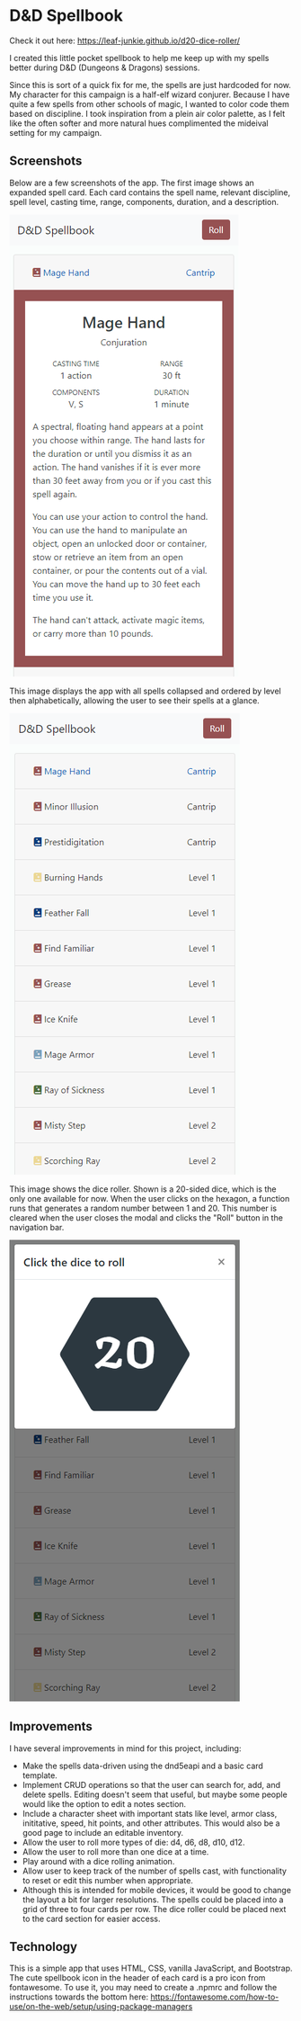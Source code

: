 # D&D Spellbook

Check it out here: https://leaf-junkie.github.io/d20-dice-roller/

I created this little pocket spellbook to help me keep up with my spells better during D&D (Dungeons & Dragons) sessions. 

Since this is sort of a quick fix for me, the spells are just hardcoded for now. My character for this campaign is a half-elf wizard conjurer. Because I have quite a few spells from other schools of magic, I wanted to color code them based on discipline. I took inspiration from a plein air color palette, as I felt like the often softer and more natural hues complimented the mideival setting for my campaign.

## Screenshots
Below are a few screenshots of the app. The first image shows an expanded spell card. Each card contains the spell name, relevant discipline, spell level, casting time, range, components, duration, and a description.

![Screenshot of the app with one spell expanded](assets/images/screenshots/spell-expanded.PNG)

This image displays the app with all spells collapsed and ordered by level then alphabetically, allowing the user to see their spells at a glance.

![Screenshot of the app with all spells collapsed](assets/images/screenshots/all-spells-collapsed.PNG)

This image shows the dice roller. Shown is a 20-sided dice, which is the only one available for now. When the user clicks on the hexagon, a function runs that generates a random number between 1 and 20. This number is cleared when the user closes the modal and clicks the "Roll" button in the navigation bar. 

![Screenshot of the app's dice roller](assets/images/screenshots/dice-roll-20.PNG)

## Improvements
I have several improvements in mind for this project, including: 
- Make the spells data-driven using the dnd5eapi and a basic card template.
- Implement CRUD operations so that the user can search for, add, and delete spells. Editing doesn't seem that useful, but maybe some people would like the option to edit a notes section.
- Include a character sheet with important stats like level, armor class, inititative, speed, hit points, and other attributes. This would also be a good page to include an editable inventory.
- Allow the user to roll more types of die: d4, d6, d8, d10, d12.
- Allow the user to roll more than one dice at a time.
- Play around with a dice rolling animation.
- Allow user to keep track of the number of spells cast, with functionality to reset or edit this number when appropriate. 
- Although this is intended for mobile devices, it would be good to change the layout a bit for larger resolutions. The spells could be placed into a grid of three to four cards per row. The dice roller could be placed next to the card section for easier access.

## Technology
This is a simple app that uses HTML, CSS, vanilla JavaScript, and Bootstrap. The cute spellbook icon in the header of each card is a pro icon from fontawesome. To use it, you may need to create a .npmrc and follow the instructions towards the bottom here: https://fontawesome.com/how-to-use/on-the-web/setup/using-package-managers
